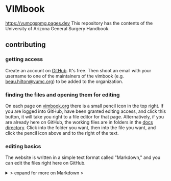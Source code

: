# VIMbook
https://vumcgspmg.pages.dev
This repository has the contents of the University of Arizona General Surgery Handbook.
## contributing
### getting access
Create an account on [GitHub](https://github.com/). It's free. Then shoot an email with your username to one of the maintainers of the vimbook (e.g. beau.hilton@vumc.org) to be added to the organization.
### finding the files and opening them for editing
On each page on [vimbook.org](vgs-book) there is a small pencil icon in the top right. If you are logged into GitHub, have been granted editing access, and click this button, it will take you right to a file editor for that page. Alternatively, if you are already here on GitHub, the working files are in folders in the [docs directory](https://github.com/bilalmirza96/VanderbiltGeneralSurgery/vimbook/tree/main/docs). Click into the folder you want, then into the file you want, and click the pencil icon above and to the right of the text.
### editing basics
The website is written in a simple text format called "Markdown," and you can edit the files right here on GitHub.
<details>
> <summary>
> expand for more on Markdown
> </summary>
>
> ---
> Markdown is a very simple text format that closely resembles the formatting we tend to use in medical documentation. E.g. a single '#' is used to denote a top-level header, multiple '##' denote sub-headings, '-' are used to denote list items (put a blank line before you start a new list, or markdown will think you're just putting a hyphen into a sentence), '*' around things mark them as important. The tool that builds the website will convert this markup into prettier and uniform styles, so you don't have to worry about getting the indentation or font just right.
</details>
